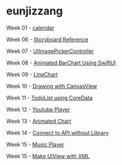 # eunjizzang

Week 01 - [calendar](https://github.com/iOS-SOPT-iNNovation/eunjizzang/blob/master/study/week01.md)

Week 06 - [Storyboard Reference](https://github.com/iOS-SOPT-iNNovation/eunjizzang/blob/master/study/week06.md)

Week 07 - [UIImagePickerController](https://github.com/iOS-SOPT-iNNovation/eunjizzang/blob/master/study/week07.md)

Week 08 - [Animated BarChart Using SwiftUI](https://github.com/iOS-SOPT-iNNovation/eunjizzang/blob/master/study/week08.md)

Week 09 - [LineChart](https://github.com/iOS-SOPT-iNNovation/eunjizzang/blob/master/study/week09.md)

Week 10 - [Drawing with CanvasView](https://github.com/iOS-SOPT-iNNovation/eunjizzang/blob/master/study/week10.md)

Week 11 - [TodoList using CoreData](https://github.com/iOS-SOPT-iNNovation/eunjizzang/blob/master/study/week11.md)

Week 12 - [Youtube Player](https://github.com/iOS-SOPT-iNNovation/eunjizzang/blob/master/study/week12.md)

Week 13 - [Animated Chart](https://github.com/iOS-SOPT-iNNovation/eunjizzang/blob/master/study/week13.md)

Week 14 - [Connect to API without Library](https://github.com/iOS-SOPT-iNNovation/eunjizzang/blob/master/study/week14.md)

Week 15 - [Music Player](https://github.com/iOS-SOPT-iNNovation/eunjizzang/blob/master/study/week15.md)

Week 15 - [Make UIView with XML](https://github.com/iOS-SOPT-iNNovation/eunjizzang/blob/master/study/week16.md)
